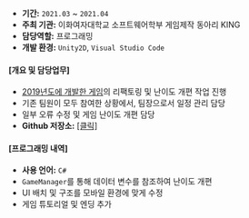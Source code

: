 
* **기간:** `2021.03` ~ `2021.04`
* **주최 기관:** 이화여자대학교 소프트웨어학부 게임제작 동아리 KING
* **담당역할:** 프로그래밍
* **개발 환경:** `Unity2D`, `Visual Studio Code`

#### [개요 및 담당업무]

* [2019년도에 개발한 게임](#게임-2D-경영-시뮬레이션-모바일-게임)의 리팩토링 및 난이도 개편 작업 진행
* 기존 팀원이 모두 참여한 상황에서, 팀장으로서 일정 관리 담당
* 일부 오류 수정 및 게임 난이도 개편 담당
* **Github 저장소:** [[클릭]](https://github.com/solidcellaMoon/GodBird)

#### [프로그래밍 내역]

- **사용 언어:** `C#`
- `GameManager`를 통해 데이터 변수를 참조하여 난이도 개편
- UI 배치 및 구조를 모바일 환경에 맞게 수정
- 게임 튜토리얼 및 엔딩 추가